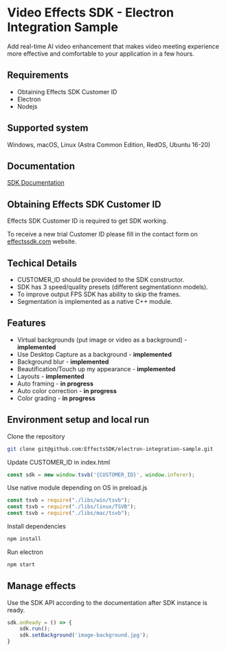 # Video Effects SDK - Electron Integration Sample
Add real-time AI video enhancement that makes video meeting experience more effective and comfortable to your application in a few hours. 

## Requirements

- Obtaining Effects SDK Customer ID
- Electron
- Nodejs

## Supported system
Windows, macOS, Linux (Astra Common Edition, RedOS, Ubuntu 16-20)

## Documentation
[SDK Documentation](https://effectssdk.com/sdk/web/docs/classes/tsvb.html)

## Obtaining Effects SDK Customer ID
Effects SDK Customer ID is required to get SDK working.

To receive a new trial Customer ID please fill in the contact form on [effectssdk.com](https://effectssdk.com/contacts) website.

## Techical Details

- CUSTOMER_ID should be provided to the SDK constructor.
- SDK has 3 speed/quality presets (different segmentationn models).
- To improve output FPS SDK has ability to skip the frames.
- Segmentation is implemented as a native C++ module.

## Features

- Virtual backgrounds (put image or video as a background) - **implemented**
- Use Desktop Capture as a background - **implemented**
- Background blur - **implemented**
- Beautification/Touch up my appearance - **implemented**
- Layouts - **implemented**
- Auto framing - **in progress**
- Auto color correction - **in progress**
- Color grading - **in progress**

## Environment setup and local run

Clone the repository

```sh
git clone git@github.com:EffectsSDK/electron-integration-sample.git
```

Update CUSTOMER_ID in index.html

```js
const sdk = new window.tsvb('{CUSTOMER_ID}', window.inferer);
```

Use native module depending on OS in preload.js

```js
const tsvb = require("./libs/win/tsvb");
const tsvb = require("./libs/linux/TSVB");
const tsvb = require("./libs/mac/tsvb");
```

Install dependencies

```sh
npm install
```

Run electron

```sh
npm start
```

## Manage effects

Use the SDK API according to the documentation after SDK instance is ready.

```js
sdk.onReady = () => {
    sdk.run();
    sdk.setBackground('image-background.jpg');
}
```